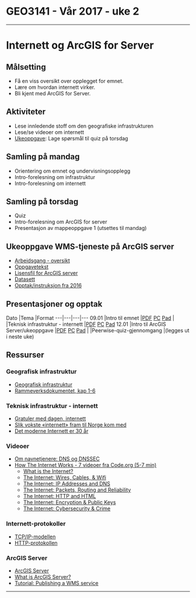 # GEO3141 - Vår 2017 - uke 2
---
# Internett og ArcGIS for Server

## Målsetting

- Få en viss oversikt over opplegget for emnet.
- Lære om hvordan internett virker.
- Bli kjent med ArcGIS for Server.

## Aktiviteter

- Lese innledende stoff om den geografiske infrastrukturen
- Lese/se videoer om internett
- [Ukeoppgave](ukeoppgave-internett-quiz.html): Lage spørsmål til quiz på torsdag

## Samling på mandag

- Orientering om emnet og undervisningsopplegg
- Intro-forelesning om infrastruktur
- Intro-forelesning om internett

## Samling på torsdag

- Quiz
- Intro-forelesning om ArcGIS for server
- Presentasjon av mappeoppgave 1 (utsettes til mandag)

## Ukeoppgave WMS-tjeneste på ArcGIS server

- [Arbeidsgang - oversikt](docs/intro-WMS-AGS.pdf)
- [Oppgavetekst](docs/ukeoppgave-ArcGISforServer.pdf)
- [Lisensfil for ArcGIS server](docs/ArcGISGISServerAdvanced_ArcGISServer_492508.zip)
- [Datasett](docs/horten-bygning.gdb.zip)
- [Opptak/instruksjon fra 2016](https://screencast.uninett.no/relay/ansatt/sverreshig.no/2016/15.01/2142067/GEO3141_-_Ukeoppgave_WMS_-_demo_-_20160115_135500_39.html)

## Presentasjoner og opptak

Dato |Tema |Format
---|---|---|---
09.01 |Intro til emnet |[PDF](docs/introduksjon-GEO3141.pdf) [PC](https://screencast.uninett.no/relay/ansatt/sverreshig.no/2017/09.01/2509934/GEO3141_-_Intro_til_emnet_-_20170109_100401_39.html) [Pad](https://screencast.uninett.no/relay/ansatt/sverreshig.no/2017/09.01/2509934/GEO3141_-_Intro_til_emnet_-_20170109_100401_36.html)
| |Teknisk infrastruktur - internett |[PDF](docs/teknisk_infrastruktur.pdf) [PC](https://screencast.uninett.no/relay/ansatt/sverreshig.no/2017/09.01/2436600/GEO3141_-_Internett_-_20170109_105928_39.html) [Pad](https://screencast.uninett.no/relay/ansatt/sverreshig.no/2017/09.01/2436600/GEO3141_-_Internett_-_20170109_105928_36.html)
12.01 |Intro til ArcGIS Server/ukeoppgave |[PDF](docs/intro-WMS-AGS.pdf) [PC](https://screencast.uninett.no/relay/ansatt/sverreshig.no/2017/12.01/2580934/GEO3141_ArcGIS_for_server_-_20170112_145704_39.html)  [Pad](https://screencast.uninett.no/relay/ansatt/sverreshig.no/2017/12.01/2580934/GEO3141_ArcGIS_for_server_-_20170112_145704_36.html)
| |Peerwise-quiz-gjennomgang |(legges ut i neste uke)

## Ressurser

### Geografisk infrastruktur

- [Geografisk infrastruktur][1]
- [Rammeverksdokumentet, kap 1-6][2]

### Teknisk infrastruktur - internett

- [Gratuler med dagen, internett](http://www.digi.no/artikler/gratuler-med-dagen-internett/287891)
- [Slik vokste «internett» fram til Norge kom med](http://www.digi.no/artikler/slik-vokste-internett-fram-til-norge-kom-med/366838)
- [Det moderne Internett er 30 år](http://www.digi.no/artikler/det-moderne-internett-er-30-ar/292110)

### Videoer
- [Om navnetjenere: DNS og DNSSEC](https://www.youtube.com/watch?v=Z8SSiVnPIHE)
- [How The Internet Works - 7 videoer fra Code.org (5-7 min)](https://www.youtube.com/playlist?list=PLzdnOPI1iJNfMRZm5DDxco3UdsFegvuB7)
  - [What is the Internet?](https://www.youtube.com/watch?v=Dxcc6ycZ73M&list=PLzdnOPI1iJNfMRZm5DDxco3UdsFegvuB7&index=1)
  - [The Internet: Wires, Cables, & Wifi](https://www.youtube.com/watch?v=ZhEf7e4kopM&list=PLzdnOPI1iJNfMRZm5DDxco3UdsFegvuB7&index=2)
  - [The Internet: IP Addresses and DNS](https://www.youtube.com/watch?v=5o8CwafCxnU&index=3&list=PLzdnOPI1iJNfMRZm5DDxco3UdsFegvuB7)
  - [The Internet: Packets, Routing and Reliability](https://www.youtube.com/watch?v=AYdF7b3nMto&index=4&list=PLzdnOPI1iJNfMRZm5DDxco3UdsFegvuB7)
  - [The Internet: HTTP and HTML](https://www.youtube.com/watch?v=kBXQZMmiA4s&index=5&list=PLzdnOPI1iJNfMRZm5DDxco3UdsFegvuB7)
  - [The Internet: Encryption & Public Keys](https://www.youtube.com/watch?v=ZghMPWGXexs&index=6&list=PLzdnOPI1iJNfMRZm5DDxco3UdsFegvuB7)
  - [The Internet: Cybersecurity & Crime](https://www.youtube.com/watch?v=AuYNXgO_f3Y&index=7&list=PLzdnOPI1iJNfMRZm5DDxco3UdsFegvuB7)

### Internett-protokoller

- [TCP/IP-modellen](http://www.slideshare.net/niket7861/tcpip-21765303)
- [HTTP-protokollen](http://www.slideshare.net/ChuongMai/http-protocol-basic)

### ArcGIS Server

- [ArcGIS Server](http://server.arcgis.com/en/server/)
- [What is ArcGIS Server?](http://server.arcgis.com/en/server/latest/get-started/windows/what-is-arcgis-for-server-.htm)
- [Tutorial: Publishing a WMS service](http://server.arcgis.com/en/server/latest/get-started/windows/tutorial-publishing-a-wms-service.htm)

[1]:https://www.geonorge.no/Geodataarbeid/geografisk-infrastruktur/
[2]:https://www.geonorge.no/globalassets/geonorge2/veiledere/rammeverk2012_11_28.pdf
---
